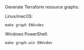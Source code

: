Generate Terraform resource graphs:

Linux/macOS:
```
make graph ENV=dev
```

Windows PowerShell:
```
make graph.win ENV=dev
```

